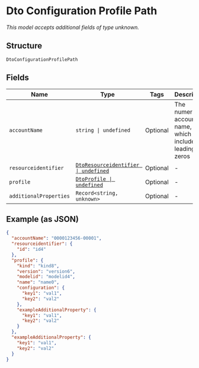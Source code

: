 
# Dto Configuration Profile Path

*This model accepts additional fields of type unknown.*

## Structure

`DtoConfigurationProfilePath`

## Fields

| Name | Type | Tags | Description |
|  --- | --- | --- | --- |
| `accountName` | `string \| undefined` | Optional | The numeric account name, which must include leading zeros |
| `resourceidentifier` | [`DtoResourceidentifier \| undefined`](../../doc/models/dto-resourceidentifier.md) | Optional | - |
| `profile` | [`DtoProfile \| undefined`](../../doc/models/dto-profile.md) | Optional | - |
| `additionalProperties` | `Record<string, unknown>` | Optional | - |

## Example (as JSON)

```json
{
  "accountName": "0000123456-00001",
  "resourceidentifier": {
    "id": "id4"
  },
  "profile": {
    "kind": "kind8",
    "version": "version6",
    "modelid": "modelid4",
    "name": "name0",
    "configuration": {
      "key1": "val1",
      "key2": "val2"
    },
    "exampleAdditionalProperty": {
      "key1": "val1",
      "key2": "val2"
    }
  },
  "exampleAdditionalProperty": {
    "key1": "val1",
    "key2": "val2"
  }
}
```

